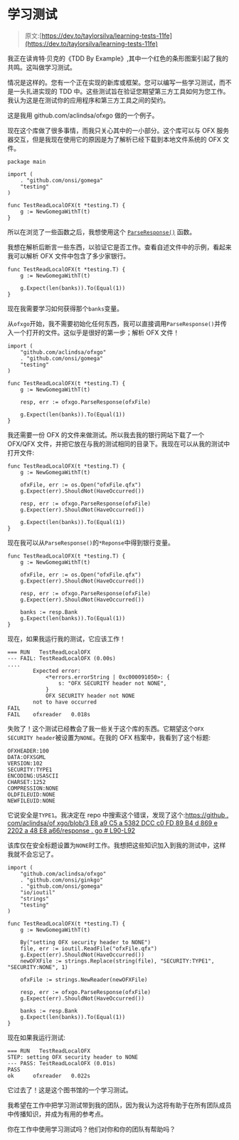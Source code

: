 # 学习测试

> 原文:[https://dev.to/taylorsilva/learning-tests-11fe](https://dev.to/taylorsilva/learning-tests-11fe)

我正在读肯特·贝克的《TDD By Example》,其中一个红色的条形图案引起了我的共鸣。这叫做学习测试。

情况是这样的。您有一个正在实现的新库或框架。您可以编写一些学习测试，而不是一头扎进实现的 TDD 中。这些测试旨在验证您期望第三方工具如何为您工作。我认为这是在测试你的应用程序和第三方工具之间的契约。

这是我用 github.com/aclindsa/ofxgo 做的一个例子。

现在这个库做了很多事情，而我只关心其中的一小部分。这个库可以与 OFX 服务器交互，但是我现在使用它的原因是为了解析已经下载到本地文件系统的 OFX 文件。

```
package main

import (
    . "github.com/onsi/gomega"
    "testing"
)

func TestReadLocalOFX(t *testing.T) {
    g := NewGomegaWithT(t)  
} 
```

所以在浏览了一些函数之后，我想使用这个 [`ParseResponse()`](https://github.com/aclindsa/ofxgo/blob/3e8a9c5a5382dccc0fd89b4d869e2202a48e8a66/response.go#L275) 函数。

我想在解析后断言一些东西，以验证它是否工作。查看自述文件中的示例，看起来我可以解析 OFX 文件中包含了多少家银行。

```
func TestReadLocalOFX(t *testing.T) {
    g := NewGomegaWithT(t)

    g.Expect(len(banks)).To(Equal(1))
} 
```

现在我需要学习如何获得那个`banks`变量。

从`ofxgo`开始，我不需要初始化任何东西，我可以直接调用`ParseResponse()`并传入一个打开的文件。这似乎是很好的第一步；解析 OFX 文件！

```
import (
    "github.com/aclindsa/ofxgo"
    . "github.com/onsi/gomega"
    "testing"
)

func TestReadLocalOFX(t *testing.T) {
    g := NewGomegaWithT(t)

    resp, err := ofxgo.ParseResponse(ofxFile)

    g.Expect(len(banks)).To(Equal(1))
} 
```

我还需要一份 OFX 的文件来做测试。所以我去我的银行网站下载了一个 OFX/QFX 文件，并把它放在与我的测试相同的目录下。我现在可以从我的测试中打开文件:

```
func TestReadLocalOFX(t *testing.T) {
    g := NewGomegaWithT(t)

    ofxFile, err := os.Open("ofxFile.qfx")
    g.Expect(err).ShouldNot(HaveOccurred())

    resp, err := ofxgo.ParseResponse(ofxFile)
    g.Expect(err).ShouldNot(HaveOccurred())

    g.Expect(len(banks)).To(Equal(1))
} 
```

现在我可以从`ParseResponse()`的`*Reponse`中得到银行变量。

```
func TestReadLocalOFX(t *testing.T) {
    g := NewGomegaWithT(t)

    ofxFile, err := os.Open("ofxFile.qfx")
    g.Expect(err).ShouldNot(HaveOccurred())

    resp, err := ofxgo.ParseResponse(ofxFile)
    g.Expect(err).ShouldNot(HaveOccurred())

    banks := resp.Bank
    g.Expect(len(banks)).To(Equal(1))
} 
```

现在，如果我运行我的测试，它应该工作！

```
=== RUN   TestReadLocalOFX
--- FAIL: TestReadLocalOFX (0.00s)
....    
        Expected error:
            <*errors.errorString | 0xc000091050>: {
                s: "OFX SECURITY header not NONE",
            }
            OFX SECURITY header not NONE
        not to have occurred
FAIL
FAIL    ofxreader   0.018s 
```

失败了！这个测试已经教会了我一些关于这个库的东西。它期望这个`OFX SECURITY header`被设置为`NONE`。在我的 OFX 档案中，我看到了这个标题:

```
OFXHEADER:100
DATA:OFXSGML
VERSION:102
SECURITY:TYPE1
ENCODING:USASCII
CHARSET:1252
COMPRESSION:NONE
OLDFILEUID:NONE
NEWFILEUID:NONE 
```

它说安全是`TYPE1`。我决定在 repo 中搜索这个错误，发现了这个:[https://github . com/aclindsa/of xgo/blob/3 E8 a9 C5 a 5382 DCC c0 FD 89 B4 d 869 e 2202 a 48 E8 a66/response . go # L90-L92](https://github.com/aclindsa/ofxgo/blob/3e8a9c5a5382dccc0fd89b4d869e2202a48e8a66/response.go#L90-L92)

该库仅在安全标题设置为`NONE`时工作。我想把这些知识加入到我的测试中，这样我就不会忘记了。

```
import (
    "github.com/aclindsa/ofxgo"
    . "github.com/onsi/ginkgo"
    . "github.com/onsi/gomega"
    "io/ioutil"
    "strings"
    "testing"
)

func TestReadLocalOFX(t *testing.T) {
    g := NewGomegaWithT(t)

    By("setting OFX security header to NONE")
    file, err := ioutil.ReadFile("ofxFile.qfx")
    g.Expect(err).ShouldNot(HaveOccurred())
    newOFXFile := strings.Replace(string(file), "SECURITY:TYPE1", "SECURITY:NONE", 1)

    ofxFile := strings.NewReader(newOFXFile)

    resp, err := ofxgo.ParseResponse(ofxFile)
    g.Expect(err).ShouldNot(HaveOccurred())

    banks := resp.Bank
    g.Expect(len(banks)).To(Equal(1))
} 
```

现在如果我运行测试:

```
=== RUN   TestReadLocalOFX
STEP: setting OFX security header to NONE
--- PASS: TestReadLocalOFX (0.01s)
PASS
ok      ofxreader   0.022s 
```

它过去了！这是这个图书馆的一个学习测试。

我希望在工作中把学习测试带到我的团队，因为我认为这将有助于在所有团队成员中传播知识，并成为有用的参考点。

你在工作中使用学习测试吗？他们对你和你的团队有帮助吗？